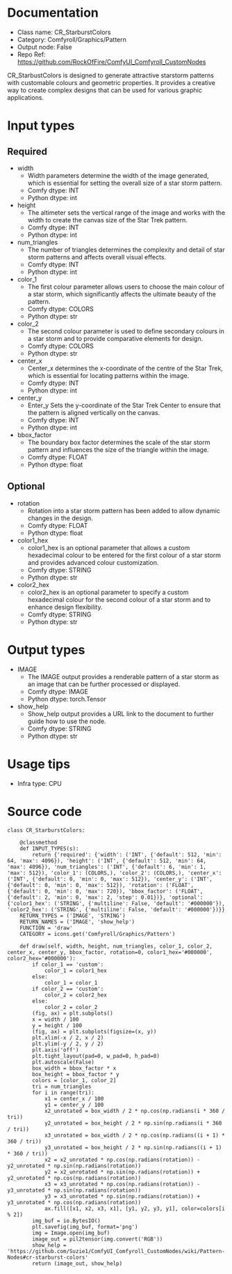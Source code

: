 # Documentation
- Class name: CR_StarburstColors
- Category: Comfyroll/Graphics/Pattern
- Output node: False
- Repo Ref: https://github.com/RockOfFire/ComfyUI_Comfyroll_CustomNodes

CR_StarbustColors is designed to generate attractive starstorm patterns with customable colours and geometric properties. It provides a creative way to create complex designs that can be used for various graphic applications.

# Input types
## Required
- width
    - Width parameters determine the width of the image generated, which is essential for setting the overall size of a star storm pattern.
    - Comfy dtype: INT
    - Python dtype: int
- height
    - The altimeter sets the vertical range of the image and works with the width to create the canvas size of the Star Trek pattern.
    - Comfy dtype: INT
    - Python dtype: int
- num_triangles
    - The number of triangles determines the complexity and detail of star storm patterns and affects overall visual effects.
    - Comfy dtype: INT
    - Python dtype: int
- color_1
    - The first colour parameter allows users to choose the main colour of a star storm, which significantly affects the ultimate beauty of the pattern.
    - Comfy dtype: COLORS
    - Python dtype: str
- color_2
    - The second colour parameter is used to define secondary colours in a star storm and to provide comparative elements for design.
    - Comfy dtype: COLORS
    - Python dtype: str
- center_x
    - Center_x determines the x-coordinate of the centre of the Star Trek, which is essential for locating patterns within the image.
    - Comfy dtype: INT
    - Python dtype: int
- center_y
    - Enter_y Sets the y-coordinate of the Star Trek Center to ensure that the pattern is aligned vertically on the canvas.
    - Comfy dtype: INT
    - Python dtype: int
- bbox_factor
    - The boundary box factor determines the scale of the star storm pattern and influences the size of the triangle within the image.
    - Comfy dtype: FLOAT
    - Python dtype: float
## Optional
- rotation
    - Rotation into a star storm pattern has been added to allow dynamic changes in the design.
    - Comfy dtype: FLOAT
    - Python dtype: float
- color1_hex
    - color1_hex is an optional parameter that allows a custom hexadecimal colour to be entered for the first colour of a star storm and provides advanced colour customization.
    - Comfy dtype: STRING
    - Python dtype: str
- color2_hex
    - color2_hex is an optional parameter to specify a custom hexadecimal colour for the second colour of a star storm and to enhance design flexibility.
    - Comfy dtype: STRING
    - Python dtype: str

# Output types
- IMAGE
    - The IMAGE output provides a renderable pattern of a star storm as an image that can be further processed or displayed.
    - Comfy dtype: IMAGE
    - Python dtype: torch.Tensor
- show_help
    - Show_help output provides a URL link to the document to further guide how to use the node.
    - Comfy dtype: STRING
    - Python dtype: str

# Usage tips
- Infra type: CPU

# Source code
```
class CR_StarburstColors:

    @classmethod
    def INPUT_TYPES(s):
        return {'required': {'width': ('INT', {'default': 512, 'min': 64, 'max': 4096}), 'height': ('INT', {'default': 512, 'min': 64, 'max': 4096}), 'num_triangles': ('INT', {'default': 6, 'min': 1, 'max': 512}), 'color_1': (COLORS,), 'color_2': (COLORS,), 'center_x': ('INT', {'default': 0, 'min': 0, 'max': 512}), 'center_y': ('INT', {'default': 0, 'min': 0, 'max': 512}), 'rotation': ('FLOAT', {'default': 0, 'min': 0, 'max': 720}), 'bbox_factor': ('FLOAT', {'default': 2, 'min': 0, 'max': 2, 'step': 0.01})}, 'optional': {'color1_hex': ('STRING', {'multiline': False, 'default': '#000000'}), 'color2_hex': ('STRING', {'multiline': False, 'default': '#000000'})}}
    RETURN_TYPES = ('IMAGE', 'STRING')
    RETURN_NAMES = ('IMAGE', 'show_help')
    FUNCTION = 'draw'
    CATEGORY = icons.get('Comfyroll/Graphics/Pattern')

    def draw(self, width, height, num_triangles, color_1, color_2, center_x, center_y, bbox_factor, rotation=0, color1_hex='#000000', color2_hex='#000000'):
        if color_1 == 'custom':
            color_1 = color1_hex
        else:
            color_1 = color_1
        if color_2 == 'custom':
            color_2 = color2_hex
        else:
            color_2 = color_2
        (fig, ax) = plt.subplots()
        x = width / 100
        y = height / 100
        (fig, ax) = plt.subplots(figsize=(x, y))
        plt.xlim(-x / 2, x / 2)
        plt.ylim(-y / 2, y / 2)
        plt.axis('off')
        plt.tight_layout(pad=0, w_pad=0, h_pad=0)
        plt.autoscale(False)
        box_width = bbox_factor * x
        box_height = bbox_factor * y
        colors = [color_1, color_2]
        tri = num_triangles
        for i in range(tri):
            x1 = center_x / 100
            y1 = center_y / 100
            x2_unrotated = box_width / 2 * np.cos(np.radians(i * 360 / tri))
            y2_unrotated = box_height / 2 * np.sin(np.radians(i * 360 / tri))
            x3_unrotated = box_width / 2 * np.cos(np.radians((i + 1) * 360 / tri))
            y3_unrotated = box_height / 2 * np.sin(np.radians((i + 1) * 360 / tri))
            x2 = x2_unrotated * np.cos(np.radians(rotation)) - y2_unrotated * np.sin(np.radians(rotation))
            y2 = x2_unrotated * np.sin(np.radians(rotation)) + y2_unrotated * np.cos(np.radians(rotation))
            x3 = x3_unrotated * np.cos(np.radians(rotation)) - y3_unrotated * np.sin(np.radians(rotation))
            y3 = x3_unrotated * np.sin(np.radians(rotation)) + y3_unrotated * np.cos(np.radians(rotation))
            ax.fill([x1, x2, x3, x1], [y1, y2, y3, y1], color=colors[i % 2])
        img_buf = io.BytesIO()
        plt.savefig(img_buf, format='png')
        img = Image.open(img_buf)
        image_out = pil2tensor(img.convert('RGB'))
        show_help = 'https://github.com/Suzie1/ComfyUI_Comfyroll_CustomNodes/wiki/Pattern-Nodes#cr-starburst-colors'
        return (image_out, show_help)
```